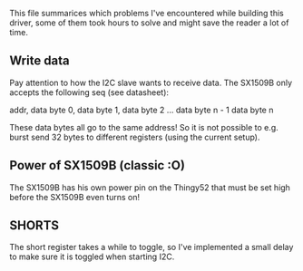 
This file summarices which problems I've encountered while building this driver, some
of them took hours to solve and might save the reader a lot of time.

## Write data 
Pay attention to how the I2C slave wants to receive data. 
The SX1509B only accepts the following seq (see datasheet):

addr, data byte 0, data byte 1, data byte 2 ... data byte n - 1 data byte n

These data bytes all go to the same address! So it is not possible to 
e.g. burst send 32 bytes to different registers (using the current setup).

## Power of SX1509B (classic :O)

The SX1509B has his own power pin on the Thingy52 that must be set high before 
the SX1509B even turns on! 

## SHORTS

The short register takes a while to toggle, so I've implemented a small delay
to make sure it is toggled when starting I2C.

